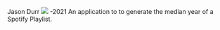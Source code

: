   Jason Durr
  <img src="2019-05031-115035.jpg">
  -2021
  An application to to generate the median year of a Spotify Playlist.

